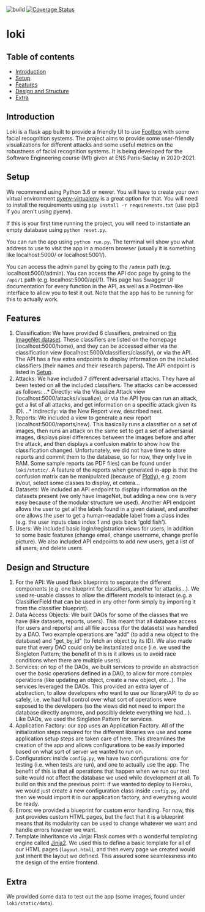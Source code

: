 ![build](https://github.com/elhusseiniali/loki/workflows/build/badge.svg)
[![Coverage Status](https://coveralls.io/repos/github/elhusseiniali/loki/badge.svg?branch=master)](https://coveralls.io/github/elhusseiniali/loki?branch=master)

#  loki
##  Table of contents
*  [Introduction](#introduction)
*  [Setup](#setup)
*  [Features](#features)
*  [Design and Structure](#design-and-structure)
*  [Extra](#extra)

##  Introduction
Loki is a flask app built to provide a friendly UI to use [Foolbox](https://foolbox.readthedocs.io/en/stable/) with some facial recognition systems.
The project aims to provide some user-friendly visualizations for different attacks and some useful metrics on the robustness of facial recognition systems.
It is being developed for the Software Engineering course (M1) given at ENS Paris-Saclay in 2020-2021.

##  Setup
We recommend using Python 3.6 or newer.
You will have to create your own virtual environment [pyenv-virtualenv](https://github.com/pyenv/pyenv-virtualenv) is a great option for that. You will need to install the
requirements using `pip install -r requirements.txt` (use pip3 if you aren't using pyenv). 

If this is your first time running the project, you will need to instantiate an empty database using
`python reset.py`.


You can run the app using `python run.py`. The terminal will show you what address to use to visit the app in a modern browser (usually it is something like localhost:5000/ or localhost:5001/).


You can access the admin panel by going to the `/admin` path (e.g. localhost:5000/admin).
You can access the API doc page by going to the `/api/1` path (e.g. localhost:5000/api/1). This page has Swagger UI documentation for every function in the API, as well as a Postman-like interface to allow you to test it out. Note that the app has to be running for this to actually work.


## Features
1. Classification: We have provided 6 classifiers, pretrained on [the ImageNet dataset](https://ieeexplore.ieee.org/document/5206848). These classifiers are listed on the homepage (localhost:5000/home), and they can be accessed either via the classification view (localhost:5000/classifiers/classify), or via the API. The API has a few extra endpoints to display information on the included classifiers (their names and their research papers). The API endpoint is listed in [Setup](#setup).
2. Attacks: We have included 7 different adversarial attacks. They have all been tested on all the included classifiers. The attacks can be accessed as follows:
..* Directly: via the Visualize Attack view (localhost:5000/attacks/visualize), or via the API (you can run an attack, get a list of all attacks, and get information on a specific attack given its ID).
..* Indirectly: via the New Report view, described next.
3. Reports: We included a view to generate a new report (localhost:5000/reports/new). This basically runs a classifier on a set of images, then runs an attack on the same set to get a set of adversarial images, displays pixel differences between the images before and after the attack, and then displays a confusion matrix to show how the classification changed. Unfortunately, we did not have time to store reports and commit them to the database, so for now, they only live in RAM. Some sample reports (as PDF files) can be found under `loki/static/`. A feature of the reports when generated in-app is that the confusion matrix can be manipulated (because of [Plotly](plotly.com)), e.g. zoom in/out, select some classes to display, et cetera...
4. Datasets: We included an API endpoint to display information on the datasets present (we only have ImageNet, but adding a new one is very easy because of the modular structure we used). Another API endpoint allows the user to get all the labels found in a given dataset, and another one allows the user to get a human-readable label from a class index (e.g. the user inputs class index 1 and gets back 'gold fish').
5. Users: We included basic login/registration views for users, in addition to some basic features (change email, change username, change profile picture). We also included API endpoints to add new users, get a list of all users, and delete users.

## Design and Structure
1. For the API: We used flask blueprints to separate the different components (e.g. one blueprint for classifiers, another for attacks...). We used re-usable classes to allow the different models to interact (e.g. a ClassifierField that can be used in any other form simply by importing it from the classifier blueprint).
2. Data Access Objects: We built DAOs for some of the classes that we have (like datasets, reports, users). This meant that all database access (for users and reports) and all file access (for the datasets) was handled by a DAO. Two example operations are "add" (to add a new object to the database) and "get_by_id" (to fetch an object by its ID). We also made sure that every DAO could only be instantiated once (i.e. we used the Singleton Pattern; the benefit of this is it allows us to avoid race conditions when there are multiple users).
3. Services: on top of the DAOs, we built services to provide an abstraction over the basic operations defined in a DAO, to allow for more complex operations (like updating an object, create a new object, etc...). The services leveraged the DAOs. This provided an extra layer of abstraction, to allow developers who want to use our library/API to do so safely, i.e. we had full control over what sort of operations were exposed to the developers (so the views did not need to import the database directly anymore, and possibly delete everything we had...). Like DAOs, we used the Singleton Pattern for services.
4. Application Factory: our app uses an Application Factory. All of the initialization steps required for the different libraries we use and some application setup steps are taken care of here. This streamlines the creation of the app and allows configurations to be easily imported based on what sort of server we wanted to run on.
5. Configuration: inside `config.py`, we have two configurations: one for testing (i.e. when tests are run), and one to actually use the app. The benefit of this is that all operations that happen when we run our test suite would not affect the database we used while development at all. To build on this and the previous point: if we wanted to deploy to Heroku, we would just create a new configuration class inside `config.py`, and then we would import it in our application factory, and everything would be ready.
6. Errors: we provided a blueprint for custom error handling. For now, this just provides custom HTML pages, but the fact that it is a blueprint means that its modularity can be used to change whatever we want and handle errors however we want.
7. Template inheritance via Jinja: Flask comes with a wonderful templating engine called [Jinja2](https://jinja2docs.readthedocs.io/en/stable/). We used this to define a basic template for all of our HTML pages (`layout.html`), and then every page we created would just inherit the layout we defined. This assured some seamlessness into the design of the entire frontend. 

## Extra
We provided some data to test out the app (some images, found under  `loki/static/data`).

